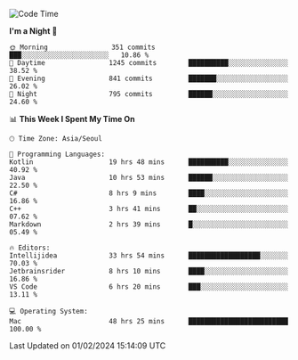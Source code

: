 <!--START_SECTION:waka-->
![Code Time](http://img.shields.io/badge/Code%20Time-276%20hrs%205%20mins-blue)

**I'm a Night 🦉** 

```text
🌞 Morning                351 commits         ███░░░░░░░░░░░░░░░░░░░░░░   10.86 % 
🌆 Daytime                1245 commits        ██████████░░░░░░░░░░░░░░░   38.52 % 
🌃 Evening                841 commits         ███████░░░░░░░░░░░░░░░░░░   26.02 % 
🌙 Night                  795 commits         ██████░░░░░░░░░░░░░░░░░░░   24.60 % 
```


📊 **This Week I Spent My Time On** 

```text
🕑︎ Time Zone: Asia/Seoul

💬 Programming Languages: 
Kotlin                   19 hrs 48 mins      ██████████░░░░░░░░░░░░░░░   40.92 % 
Java                     10 hrs 53 mins      ██████░░░░░░░░░░░░░░░░░░░   22.50 % 
C#                       8 hrs 9 mins        ████░░░░░░░░░░░░░░░░░░░░░   16.86 % 
C++                      3 hrs 41 mins       ██░░░░░░░░░░░░░░░░░░░░░░░   07.62 % 
Markdown                 2 hrs 39 mins       █░░░░░░░░░░░░░░░░░░░░░░░░   05.49 % 

🔥 Editors: 
Intellijidea             33 hrs 54 mins      ██████████████████░░░░░░░   70.03 % 
Jetbrainsrider           8 hrs 10 mins       ████░░░░░░░░░░░░░░░░░░░░░   16.86 % 
VS Code                  6 hrs 20 mins       ███░░░░░░░░░░░░░░░░░░░░░░   13.11 % 

💻 Operating System: 
Mac                      48 hrs 25 mins      █████████████████████████   100.00 % 
```


 Last Updated on 01/02/2024 15:14:09 UTC
<!--END_SECTION:waka-->
